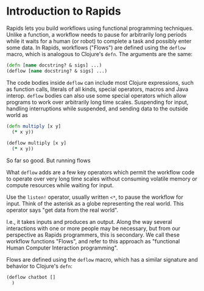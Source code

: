 # Introduction to Rapids

Rapids lets you build workflows using functional programming techniques. Unlike a function, a workflow needs to pause for arbitrarily long periods while it  waits for a human (or robot) to complete a task and possibly enter some data. In Rapids, workflows ("Flows") are defined using the `deflow` macro, which is analogous to Clojure's `defn`. The arguments are the same:

```clojure
(defn [name docstring? & sigs] ...)
(deflow [name docstring? & sigs] ...)
```
The code bodies inside `deflow` can include most Clojure expressions, such as function calls, literals of all kinds, special operators, macros and Java interop. `deflow` bodies can also use some special operators which allow programs to work over arbitrarily long time scales. Suspending for input, handling interruptions while suspended, and sending data to the outside world as  

```clojure
(defn multiply [x y]
  (* x y))
  
(deflow multiply [x y]
  (* x y))
```

So far so good. But running flows 


What `deflow` adds are a few key operators which permit the workflow code to operate over very long time scales without consuming volatile memory or compute resources while waiting for input. 

Use the `listen!` operator, usually written `<*`, to pause the workflow for input. Think of the asterisk as a globe representing the real world. This operator says "get data from the real world".


 I.e., it takes inputs and produces an output. Along the way several interactions with one or more people may be necessary, but from our perspective as Rapids programmers, this is secondary.  We call these workflow functions "Flows", and refer to this approach as "functional Human Computer Interaction programming".

Flows are defined using the `deflow` macro, which has a similar signature and behavior to Clojure's `defn`:

```clojure
(deflow chatbot []
  )
```


 